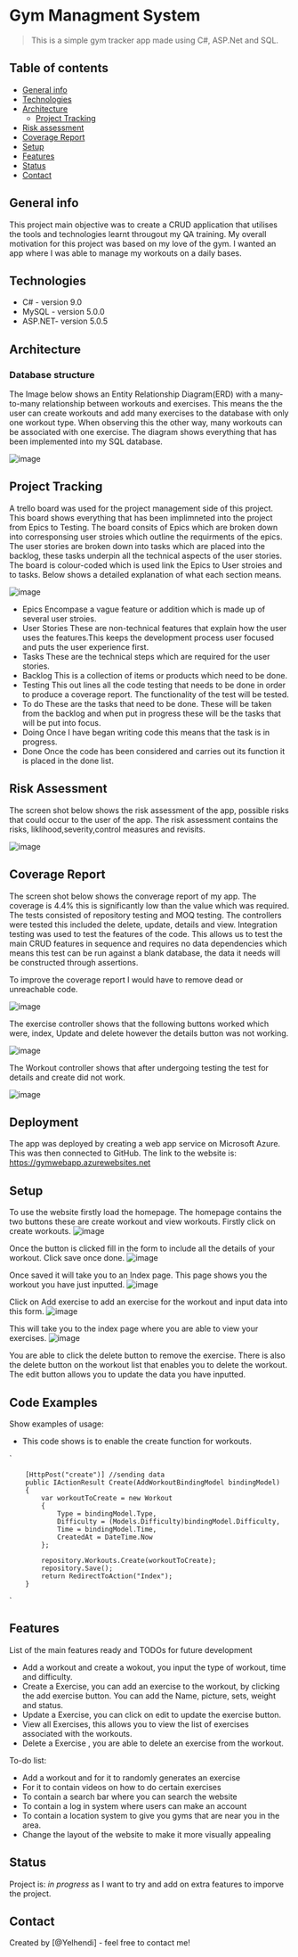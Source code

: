 # Gym Managment System 
> This is a simple gym tracker app made using C#, ASP.Net and SQL.

## Table of contents
* [General info](#general-info)
* [Technologies](#technologies)
* [Architecture](#architecture)
   * [Project Tracking](#project-tracking)
* [Risk assessment](#risk-assessment)
* [Coverage Report](#coverage-report)
* [Setup](#setup)
* [Features](#features)
* [Status](#status)
* [Contact](#contact)

## General info
This project main objective was to create a CRUD application that utilises the tools and technologies learnt througout my QA training. My overall motivation for this project was based on my love of the gym. I wanted an app where I was able to manage my workouts on a daily bases.

## Technologies
* C# - version 9.0
* MySQL - version 5.0.0
* ASP.NET- version 5.0.5

## Architecture 
### Database structure
The Image below shows an Entity Relationship Diagram(ERD) with a many-to-many relationship between workouts and exercises. This means the the user can create workouts and add many exercises to the database with only one workout type. When observing this the other way, many workouts can be associated with one exercise. The diagram shows everything that has been implemented into my SQL database.

![image](https://user-images.githubusercontent.com/64641730/117540080-55752e00-b005-11eb-874c-15e2a7a227eb.png)

## Project Tracking
A trello board was used for the project management side of this project. This board shows everything that has been implimneted into the project from Epics to Testing.
The board consits of Epics which are broken down into corresponsing user stroies which outline the requirments of the epics. The user stories are broken down into tasks which are placed into the backlog, these tasks underpin all the technical aspects of the user stories. The board is colour-coded which is used link the Epics to User stroies and to tasks. Below shows a detailed explanation of what each section means.

![image](https://user-images.githubusercontent.com/64641730/117541211-b6533500-b00a-11eb-9822-df368b20b108.png)

* Epics Encompase a vague feature or addition which is made up of several user stroies.
* User Stories These are non-technical features that explain how the user uses the features.This keeps the development process user focused and puts the user experience first. 
* Tasks These are the technical steps which are required  for the user stories. 
* Backlog  This is a collection of items or products which need to be done.
* Testing This out lines all the code testing that needs to be done in order to produce a coverage report. The functionality of the test will be tested.
* To do These are the tasks that need to be done. These will be taken from the backlog and when put in progress these will be the tasks that will be put into focus.
* Doing Once I have began writing code this means that the task is in progress.
* Done Once the code has been considered and carries out its function it is placed in the done list.

## Risk Assessment 
The screen shot below shows the risk assessment of the app, possible risks that could occur to the user of the app. The risk assessment contains the risks, liklihood,severity,control measures and revisits.

![image](https://user-images.githubusercontent.com/64641730/117568563-e0633080-b0b8-11eb-9888-40c24e205868.png)

## Coverage Report
The screen shot below shows the converage report of my app. The coverage is 4.4% this is significantly low than the value which was required. The tests consisted of repository testing and MOQ testing. The controllers were tested this included the delete, update, details and view. Integration testing was used to test the features of the code. This allows us to test the main CRUD features in sequence and requires no data dependencies which means this test can be run against a blank database, the data it needs will be constructed through assertions.

To improve the coverage report I would have to remove dead or unreachable code. 

![image](https://user-images.githubusercontent.com/64641730/117569882-a3e70300-b0bf-11eb-805c-2190318d01f3.png)

The exercise controller shows that the following buttons worked which were, index, Update and delete however the details button was not working. 

![image](https://user-images.githubusercontent.com/64641730/117620637-92a60100-b168-11eb-920f-49f1a1633ed6.png)

The Workout controller shows that after undergoing testing the test for details and create did not work.

![image](https://user-images.githubusercontent.com/64641730/117621015-08aa6800-b169-11eb-8d98-6070daecec1b.png)

## Deployment
The app was deployed by creating a web app service on Microsoft Azure. This was then connected to GitHub. The link to the website is: https://gymwebapp.azurewebsites.net 


## Setup
To use the website firstly load the homepage. The homepage contains the two buttons these are create workout and view workouts. Firstly click on create workouts.
![image](https://user-images.githubusercontent.com/64641730/117573028-b36d4880-b0cd-11eb-9415-fa08a4df39cb.png)

Once the button is clicked fill in the form to include all the details of your workout. Click save once done.
![image](https://user-images.githubusercontent.com/64641730/117573119-21b20b00-b0ce-11eb-8e33-62133dacaa97.png)

Once saved it will take you to an Index page. This page shows you the workout you have just inputted.
![image](https://user-images.githubusercontent.com/64641730/117573160-5d4cd500-b0ce-11eb-937f-c814405a83dd.png)

Click on Add exercise to add an exercise for the workout and input data into this form.
![image](https://user-images.githubusercontent.com/64641730/117573219-91c09100-b0ce-11eb-8896-625b2d6b5680.png)

This will take you to the index page where you are able to view your exercises.
![image](https://user-images.githubusercontent.com/64641730/117573267-dc420d80-b0ce-11eb-855f-ce993917bcba.png)

You are able to click the delete button to remove the exercise. There is also the delete button on the workout list that enables you to delete the workout. 
The edit button allows you to update the data you have inputted. 

## Code Examples
Show examples of usage:
* This code shows is to enable the create function for workouts.

`       


        [HttpPost("create")] //sending data 
        public IActionResult Create(AddWorkoutBindingModel bindingModel)
        {
            var workoutToCreate = new Workout
            {
                Type = bindingModel.Type,
                Difficulty = (Models.Difficulty)bindingModel.Difficulty,
                Time = bindingModel.Time,
                CreatedAt = DateTime.Now
            };

            repository.Workouts.Create(workoutToCreate);
            repository.Save();
            return RedirectToAction("Index");
        }  
  `
   
        

## Features
List of the main features ready and TODOs for future development
* Add a workout and create a wokout, you input the type of workout, time and difficulty.
* Create a Exercise, you can add an exercise to the workout, by clicking the add exercise button. You can add the Name, picture, sets, weight and status.
* Update a Exercise, you can click on edit to update the exercise button.
* View all Exercises, this allows you to view the list of exercises associated with the workouts.
* Delete a Exercise , you are able to delete an exercise from the workout.

To-do list:
* Add a workout and for it to randomly generates an exercise 
* For it to contain videos on how to do certain exercises 
* To contain a search bar where you can search the website
* To contain a log in system where users can make an account
* To contain a location system to give you gyms that are near you in the area.
* Change the layout of the website to make it more visually appealing

## Status
Project is: _in progress_ as I want to try and add on extra features to imporve the project.

## Contact
Created by [@Yelhendi] - feel free to contact me!
